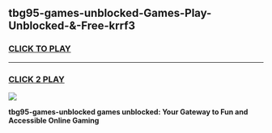 
## tbg95-games-unblocked-Games-Play-Unblocked-&-Free-krrf3
<h3>
<a href="https://premium76.site?title=tbg95-games-unblocked&ref=24A">CLICK TO PLAY</a></h3>
<hr>

<h3>
<a href="https://premium76.site?title=tbg95-games-unblocked&ref=24A">CLICK 2 PLAY</a>
  
</h3>

<a href="https://premium76.site?title=tbg95-games-unblocked&ref=24A"><img src="https://clearcache.store/games.png"></a>


**tbg95-games-unblocked games unblocked: Your Gateway to Fun and Accessible Online Gaming**
